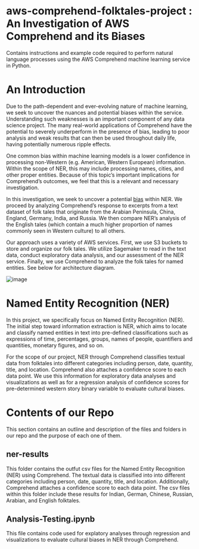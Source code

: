 # aws-comprehend-folktales-project : An Investigation of AWS Comprehend and its Biases

Contains instructions and example code required to perform natural language processes using the AWS Comprehend machine learning service in Python.

# An Introduction
Due to the path-dependent and ever-evolving nature of machine learning, we seek to uncover the nuances and potential biases within the service. Understanding such weaknesses is an important component of any data science project. The many real-world applications of Comprehend have the potential to severely underperform in the presence of bias, leading to poor analysis and weak results that can then be used throughout daily life, having potentially numerous ripple effects. 

One common bias within machine learning models is a lower confidence in processing non-Western (e.g. American, Western European) information. Within the scope of NER, this may include processing names, cities, and other proper entities. Because of this topic’s important implications for Comprehend’s outcomes, we feel that this is a relevant and necessary investigation.

In this investigation, we seek to uncover a potential [bias](https://www.technologyreview.com/2018/12/02/138843/ai-has-a-culturally-biased-worldview-that-google-has-a-plan-to-change/) within NER. We proceed by analyzing Comprehend’s response to excerpts from a text dataset of folk tales that originate from the Arabian Peninsula, China, England, Germany, India, and Russia. We then compare NER’s analysis of the English tales (which contain a much higher proportion of names commonly seen in Western culture) to all others. 

Our approach uses a variety of AWS services. First, we use S3 buckets to store and organize our folk tales. We utilize Sagemaker to read in the text data, conduct exploratory data analysis, and our assessment of the NER service. Finally, we use Comprehend to analyze the folk tales for named entities. See below for architecture diagram. 

![image](https://user-images.githubusercontent.com/91302295/143170372-a95ca5fe-518e-4c91-914c-a999cae4dc75.png)

# Named Entity Recognition (NER)

In this project, we specifically focus on Named Entity Recognition (NER). The initial step toward information extraction is NER, which aims to locate and classify named entities in text into pre-defined classifications such as expressions of time, percentages, groups, names of people, quantifiers and quantities, monetary figures, and so on.

For the scope of our project, NER through Comprehend classifies textual data from folktales into different categories including person, date, quantity, title, and location. Comprehend also attaches a confidence score to each data point. We use this information for exploratory data analyses and visualizations as well as for a regression analysis of confidence scores for pre-determined western story binary variable to evaluate cultural biases.

# Contents of our Repo

This section contains an outline and description of the files and folders in our repo and the purpose of each one of them.

## ner-results

This folder contains the outfut csv files for the Named Entity Recognition (NER) using Comprehend. The textual data is classified into into different categories including person, date, quantity, title, and location. Additionally, Comprehend attaches a confidence score to each data point. The csv files within this folder include these results for Indian, German, Chinese, Russian, Arabian, and English folktales.

## Analysis-Testing.ipynb

This file contains code used for explatory analyses through regression and visualizations to evaluate cultural biases in NER through Comprehend. 
